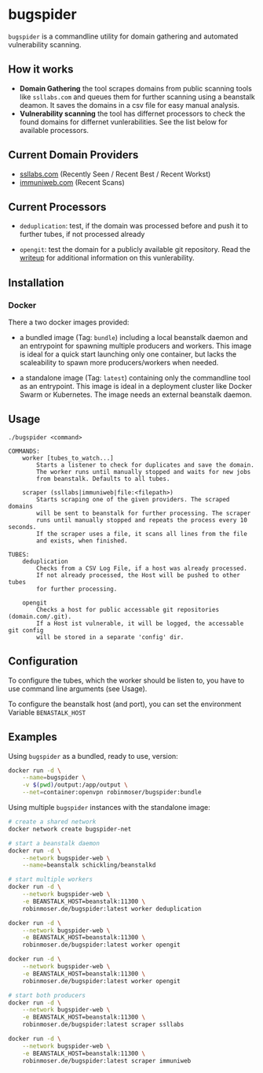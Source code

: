 # bugspider

`bugspider` is a commandline utility for domain gathering and automated vulnerability scanning.

## How it works

- **Domain Gathering**
  the tool scrapes domains from public scanning tools like `ssllabs.com` and queues them for further scanning using a beanstalk deamon. It saves the domains in a csv file for easy manual analysis.
- **Vulnerability scanning**
  the tool has differnet processors to check the found domains for differnet vunlerabilities. See the list below for available processors.

## Current Domain Providers

- [ssllabs.com](https://www.ssllabs.com) (Recently Seen / Recent Best / Recent Workst)
- [immuniweb.com](https://www.immuniweb.com/websec/#latest) (Recent Scans)

## Current Processors

- `deduplication`: test, if the domain was processed before and push it to further tubes, if not processed already

- `opengit`: test the domain for a publicly available git repository. Read the [writeup](https://en.internetwache.org/dont-publicly-expose-git-or-how-we-downloaded-your-websites-sourcecode-an-analysis-of-alexas-1m-28-07-2015/) for additional information on this vunlerability.

## Installation

### Docker

There a two docker images provided:

- a bundled image (Tag: `bundle`) including a local beanstalk daemon and an entrypoint for spawning multiple producers and workers. This image is ideal for a quick start launching only one container, but lacks the scaleability to spawn more producers/workers when needed.

- a standalone image (Tag: `latest`) containing only the commandline tool as an entrypoint. This image is ideal in a deployment cluster like Docker Swarm or Kubernetes. The image needs an external beanstalk daemon.

## Usage

```
./bugspider <command>

COMMANDS:
    worker [tubes_to_watch...]
        Starts a listener to check for duplicates and save the domain.
        The worker runs until manually stopped and waits for new jobs
        from beanstalk. Defaults to all tubes.

    scraper (ssllabs|immuniweb|file:<filepath>)
        Starts scraping one of the given providers. The scraped domains
        will be sent to beanstalk for further processing. The scraper
        runs until manually stopped and repeats the process every 10 seconds.
        If the scraper uses a file, it scans all lines from the file
        and exists, when finished.

TUBES:
    deduplication
        Checks from a CSV Log File, if a host was already processed.
        If not already processed, the Host will be pushed to other tubes
        for further processing.

    opengit
        Checks a host for public accessable git repositories (domain.com/.git).
        If a Host ist vulnerable, it will be logged, the accessable git config
        will be stored in a separate 'config' dir.
```

## Configuration

To configure the tubes, which the worker should be listen to, you have to use command line arguments (see Usage).

To configure the beanstalk host (and port), you can set the environment Variable `BENASTALK_HOST`

## Examples

Using `bugspider` as a bundled, ready to use, version:

```sh
docker run -d \
    --name=bugspider \
    -v $(pwd)/output:/app/output \
    --net=container:openvpn robinmoser/bugspider:bundle
```

Using multiple  `bugspider`  instances with the standalone image:

```sh
# create a shared network
docker network create bugspider-net

# start a beanstalk daemon
docker run -d \
    --network bugspider-web \
    --name=beanstalk schickling/beanstalkd

# start multiple workers
docker run -d \
    --network bugspider-web \
    -e BEANSTALK_HOST=beanstalk:11300 \
    robinmoser.de/bugspider:latest worker deduplication

docker run -d \
    --network bugspider-web \
    -e BEANSTALK_HOST=beanstalk:11300 \
    robinmoser.de/bugspider:latest worker opengit

docker run -d \
    --network bugspider-web \
    -e BEANSTALK_HOST=beanstalk:11300 \
    robinmoser.de/bugspider:latest worker opengit

# start both producers
docker run -d \
    --network bugspider-web \
    -e BEANSTALK_HOST=beanstalk:11300 \
    robinmoser.de/bugspider:latest scraper ssllabs

docker run -d \
    --network bugspider-web \
    -e BEANSTALK_HOST=beanstalk:11300 \
    robinmoser.de/bugspider:latest scraper immuniweb
```
